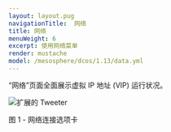 ```yaml
---
layout: layout.pug
navigationTitle:  网络
title: 网络
menuWeight: 6
excerpt: 使用网络菜单
render: mustache
model: /mesosphere/dcos/1.13/data.yml
---
```


“网络”页面全面展示虚拟 IP 地址 (VIP) 运行状况。

![扩展的 Tweeter](/mesosphere/dcos/cn/1.13/img/GUI-Networking-Networks_View-1_12.png)

图 1 - 网络连接选项卡
